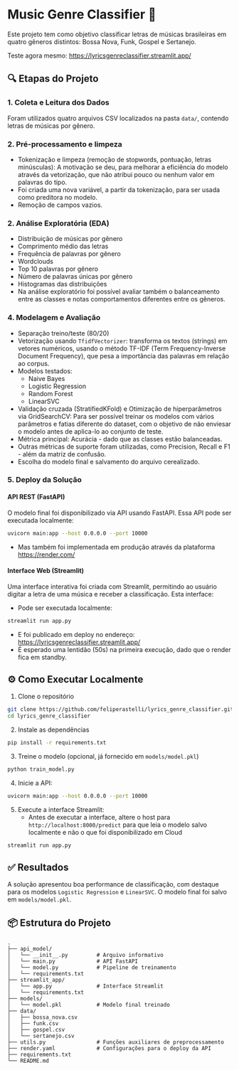 # Music Genre Classifier 🎵

Este projeto tem como objetivo classificar letras de músicas brasileiras em quatro gêneros distintos: Bossa Nova, Funk, Gospel e Sertanejo.

Teste agora mesmo: https://lyricsgenreclassifier.streamlit.app/

## 🔍 Etapas do Projeto

### 1. Coleta e Leitura dos Dados
Foram utilizados quatro arquivos CSV localizados na pasta `data/`, contendo letras de músicas por gênero.

### 2. Pré-processamento e limpeza
- Tokenização e limpeza (remoção de stopwords, pontuação, letras minúsculas): A motivação se deu, para melhorar a eficiência do modelo através da vetorização, que não atribui pouco ou nenhum valor em palavras do tipo.
- Foi criada uma nova variável, a partir da tokenização, para ser usada como preditora no modelo.
- Remoção de campos vazios.

### 2. Análise Exploratória (EDA)
- Distribuição de músicas por gênero
- Comprimento médio das letras
- Frequência de palavras por gênero
- Wordclouds
- Top 10 palavras por gênero
- Número de palavras únicas por gênero
- Histogramas das distribuições
- Na análise exploratório foi possível avaliar também o balanceamento entre as classes e notas comportamentos diferentes entre os gêneros.

### 4. Modelagem e Avaliação
- Separação treino/teste (80/20)
- Vetorização usando `TfidfVectorizer`: transforma os textos (strings) em vetores numéricos, usando o método TF-IDF (Term Frequency-Inverse Document Frequency), que pesa a importância das palavras em relação ao corpus.
- Modelos testados:
  - Naive Bayes
  - Logistic Regression
  - Random Forest
  - LinearSVC
- Validação cruzada (StratifiedKFold) e Otimização de hiperparâmetros via GridSearchCV: Para ser possível treinar os modelos com vários parâmetros e fatias diferente do dataset, com o objetivo de não enviesar o modelo antes de aplica-lo ao conjunto de teste.
- Métrica principal: Acurácia - dado que as classes estão balanceadas.
- Outras métricas de suporte foram utilizadas, como Precision, Recall e F1 - além da matriz de confusão.
- Escolha do modelo final e salvamento do arquivo cerealizado.

### 5. Deploy da Solução

#### API REST (FastAPI)
O modelo final foi disponibilizado via API usando FastAPI. Essa API pode ser executada localmente:

```bash
uvicorn main:app --host 0.0.0.0 --port 10000
```

- Mas também foi implementada em produção através da plataforma https://render.com/

#### Interface Web (Streamlit)
Uma interface interativa foi criada com Streamlit, permitindo ao usuário digitar a letra de uma música e receber a classificação. Esta interface:
- Pode ser executada localmente:
```bash
streamlit run app.py
```
- E foi publicado em deploy no endereço: https://lyricsgenreclassifier.streamlit.app/
- É esperado uma lentidão (50s) na primeira execução, dado que o render fica em standby.

## ⚙️ Como Executar Localmente

1. Clone o repositório
```bash
git clone https://github.com/feliperastelli/lyrics_genre_classifier.git
cd lyrics_genre_classifier
```

2. Instale as dependências
```bash
pip install -r requirements.txt
```

3. Treine o modelo (opcional, já fornecido em `models/model.pkl`)
```bash
python train_model.py
```

4. Inicie a API:
```bash
uvicorn main:app --host 0.0.0.0 --port 10000
```

5. Execute a interface Streamlit:
   - Antes de executar a interface, altere o host para `http://localhost:8000/predict` para que leia o modelo salvo localmente e não o que foi disponibilizado em Cloud
```bash
streamlit run app.py
```

## ✅ Resultados
A solução apresentou boa performance de classificação, com destaque para os modelos `Logistic Regression` e `LinearSVC`. O modelo final foi salvo em `models/model.pkl`.

## 📦 Estrutura do Projeto
```
.
├── api_model/
│   └── __init__.py         # Arquivo informativo
│   └── main.py             # API FastAPI
│   └── model.py            # Pipeline de treinamento
│   └── requirements.txt      
├── streamlit_app/
│   └── app.py              # Interface Streamlit
│   └── requirements.txt    
├── models/
│   └── model.pkl           # Modelo final treinado
├── data/
│   ├── bossa_nova.csv
│   ├── funk.csv
│   ├── gospel.csv
│   └── sertanejo.csv
├── utils.py                # Funções auxiliares de preprocessamento
├── render.yaml             # Configurações para o deploy da API
├── requirements.txt
└── README.md
```
